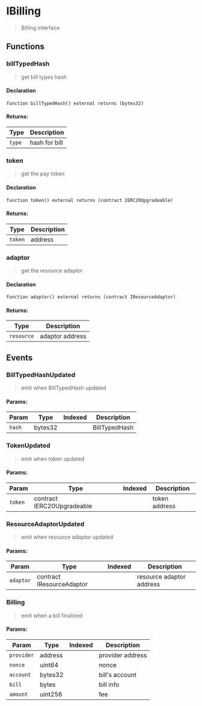 # IBilling



> Billing interface


## Functions
### billTypedHash

> get bill types hash


#### Declaration
```
function billTypedHash() external returns (bytes32)
```


#### Returns:
| Type | Description |
| --- | --- |
|`type` | hash for bill
### token

> get the pay token


#### Declaration
```
function token() external returns (contract IERC20Upgradeable)
```


#### Returns:
| Type | Description |
| --- | --- |
|`token` | address
### adaptor

> get the resource adaptor


#### Declaration
```
function adaptor() external returns (contract IResourceAdaptor)
```


#### Returns:
| Type | Description |
| --- | --- |
|`resource` | adaptor address

## Events

### BillTypedHashUpdated

> emit when BillTypedHash updated

  
#### Params:
| Param | Type | Indexed | Description |
| --- | --- | :---: | --- |
|`hash` | bytes32 |  | BillTypedHash
### TokenUpdated

> emit when token updated

  
#### Params:
| Param | Type | Indexed | Description |
| --- | --- | :---: | --- |
|`token` | contract IERC20Upgradeable |  | token address
### ResourceAdaptorUpdated

> emit when resource adaptor updated

  
#### Params:
| Param | Type | Indexed | Description |
| --- | --- | :---: | --- |
|`adaptor` | contract IResourceAdaptor |  | resource adaptor address
### Billing

> emit when a bill finalized

  
#### Params:
| Param | Type | Indexed | Description |
| --- | --- | :---: | --- |
|`provider` | address |  | provider address
|`nonce` | uint64 |  | nonce
|`account` | bytes32 |  | bill's account
|`bill` | bytes |  | bill info
|`amount` | uint256 |  | fee
